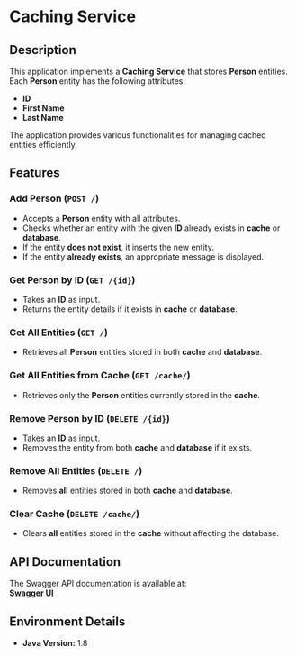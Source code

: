 # Caching Service  

## Description  
This application implements a **Caching Service** that stores **Person** entities. Each **Person** entity has the following attributes:  
- **ID**  
- **First Name**  
- **Last Name**  

The application provides various functionalities for managing cached entities efficiently.  

## Features  

### **Add Person** (`POST /`)  
- Accepts a **Person** entity with all attributes.  
- Checks whether an entity with the given **ID** already exists in **cache** or **database**.  
- If the entity **does not exist**, it inserts the new entity.  
- If the entity **already exists**, an appropriate message is displayed.  

### **Get Person by ID** (`GET /{id}`)  
- Takes an **ID** as input.  
- Returns the entity details if it exists in **cache** or **database**.  

### **Get All Entities** (`GET /`)  
- Retrieves all **Person** entities stored in both **cache** and **database**.  

### **Get All Entities from Cache** (`GET /cache/`)  
- Retrieves only the **Person** entities currently stored in the **cache**.  

### **Remove Person by ID** (`DELETE /{id}`)  
- Takes an **ID** as input.  
- Removes the entity from both **cache** and **database** if it exists.  

### **Remove All Entities** (`DELETE /`)  
- Removes **all** entities stored in both **cache** and **database**.  

### **Clear Cache** (`DELETE /cache/`)  
- Clears **all** entities stored in the **cache** without affecting the database.  

## API Documentation  
The Swagger API documentation is available at:  
**[Swagger UI](http://localhost:8080/swagger-ui/index.html#/)**  

## Environment Details  
- **Java Version:** 1.8  